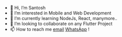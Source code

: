 - 👋 Hi, I’m Santosh
- 👀 I’m interested in Mobile and Web Development 
- 🌱 I’m currently learning NodeJs, React, manymore..
- 💞️ I’m looking to collaborate on any Flutter Project 
- 📫 How to reach me  [email](mailto:xsantosh7@gmail.com) [WhatsApp](https://wa.me/918488848476?text=Hi,%20found%20you%20on%20Github!!!)
!
<!---
Santosh-AD/Santosh-AD is a ✨ special ✨ repository because its `README.md` (this file) appears on your GitHub profile.
You can click the Preview link to take a look at your changes.
--->
